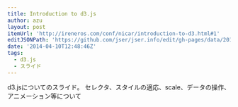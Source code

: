 ```yaml
---
title: Introduction to d3.js
author: azu
layout: post
itemUrl: 'http://ireneros.com/conf/nicar/introduction-to-d3.html#1'
editJSONPath: 'https://github.com/jser/jser.info/edit/gh-pages/data/2014/04/index.json'
date: '2014-04-10T12:48:46Z'
tags:
  - d3.js
  - スライド
---
```

d3.jsについてのスライド。
セレクタ、スタイルの適応、scale、データの操作、アニメーション等について
